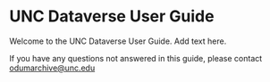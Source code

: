# UNC Dataverse User Guide

Welcome to the UNC Dataverse User Guide. Add text here. 

If you have any questions not answered in this guide, please contact <a href="mailto: odumarchive@unc.edu">odumarchive@unc.edu</a>
